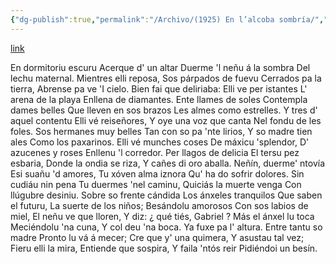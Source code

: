```yaml
---
{"dg-publish":true,"permalink":"/Archivo/(1925) En l’alcoba sombría/","tags":["#Siglo_20","a1925","central","Francisco_González_Prieto","escrito","Gijón","poema"]}
---
```


[link](https://asturies.com/cavedaynava/alcoba.txt)

En dormitoriu escuru 
Acerque d' un altar 
Duerme 'l neñu á la sombra 
Del lechu maternal. 
Mientres elli reposa, 
Sos párpados de fuevu 
Cerrados pa la tierra, 
Abrense pa ve 'I cielo. 
Bien fai que deliriaba: 
Elli ve per istantes 
L' arena de la playa 
Enllena de diamantes. 
Ente llames de soles 
Contempla dames belles 
Que lleven en sos brazos 
Les almes como estrelles.
Y tres d' aquel contentu
Elli vé reiseñores,
Y oye una voz que canta
Nel fondu de les foles.
Sos hermanes muy belles
Tan con so pa 'nte lirios,
Y so madre tien ales
Como los paxarinos.
Elli vé munches coses
De máxicu 'splendor,
D' azucenes y roses
Enllenu 'l corredor.
Per llagos de delicia
El tersu pez esbaria,
Donde la ondia se riza,
Y cañes di oro aballa. 
Neñín, duerme' ntovía 
Esi suañu 'd amores,
Tu xóven alma iznora
Qu' ha do sofrir dolores.
 Sin cudiáu nin pena 
Tu duermes 'nel caminu, 
Quiciás la muerte venga 
Con llúgubre desiniu. 
Sobre so frente cándida 
Los ánxeles tranquilos 
Que saben el futuru, 
La suerte de los niños; 
Besándolu amorosos 
Con sos labios de miel, 
El neñu ve que lloren, 
Y diz: ¿ qué tiés, Gabriel ?
Más el ánxel lu toca
Meciéndolu 'na cuna,
Y col deu 'na boca. 
Ya fuxe pa l' altura.
Entre tantu so madre 
Pronto lu vá á mecer; 
Cre que y' una quimera, 
Y asustau tal vez; 
Fieru elli la mira, 
Entiende que sospira, 
Y faila 'ntós reir 
Pidiéndoi un besín.